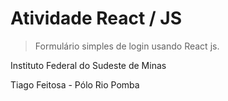 # Atividade React / JS

> Formulário simples de login usando React js.

Instituto Federal do Sudeste de Minas

Tiago Feitosa - Pólo Rio Pomba